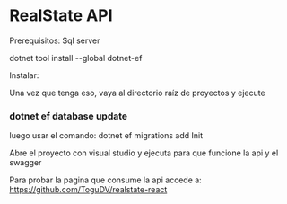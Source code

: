# RealState API
 
Prerequisitos:
Sql server

dotnet tool install --global dotnet-ef


Instalar:

Una vez que tenga eso, vaya al directorio raíz de proyectos y ejecute

### dotnet ef database update

luego usar el comando: dotnet ef migrations add Init

Abre el proyecto con visual studio y ejecuta para que funcione la api y el swagger

Para probar la pagina que consume la api accede a:
https://github.com/ToguDV/realstate-react


